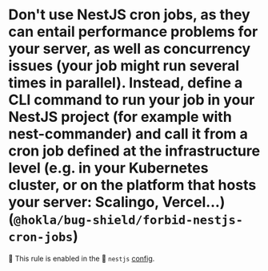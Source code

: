 # Don't use NestJS cron jobs, as they can entail performance problems for your server, as well as concurrency issues (your job might run several times in parallel). Instead, define a CLI command to run your job in your NestJS project (for example with nest-commander) and call it from a cron job defined at the infrastructure level (e.g. in your Kubernetes cluster, or on the platform that hosts your server: Scalingo, Vercel…) (`@hokla/bug-shield/forbid-nestjs-cron-jobs`)

💼 This rule is enabled in the 🦅 `nestjs` [config](https://github.com/hokla-org/eslint-plugin-bug-shield).

<!-- end auto-generated rule header -->
